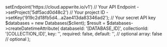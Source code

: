 <?php

use Appwrite\Client;
use Appwrite\Services\Databases;

$client = (new Client())
    ->setEndpoint('https://cloud.appwrite.io/v1') // Your API Endpoint
    ->setProject('5df5acd0d48c2') // Your project ID
    ->setKey('919c2d18fb5d4...a2ae413da83346ad2'); // Your secret API key

$databases = new Databases($client);

$result = $databases->createDatetimeAttribute(
    databaseId: '[DATABASE_ID]',
    collectionId: '[COLLECTION_ID]',
    key: '',
    required: false,
    default: '', // optional
    array: false // optional
);